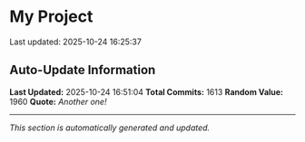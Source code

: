# My Project


Last updated: 2025-10-24 16:25:37




















































































































































































































































































































































































































































































































































































































































































































































































































































































































































































































































































































































































































































































































































































































































































































































































































































































































































































































































































































































































































































































## Auto-Update Information

**Last Updated:** 2025-10-24 16:51:04
**Total Commits:** 1613
**Random Value:** 1960
**Quote:** _Another one!_

---
_This section is automatically generated and updated._